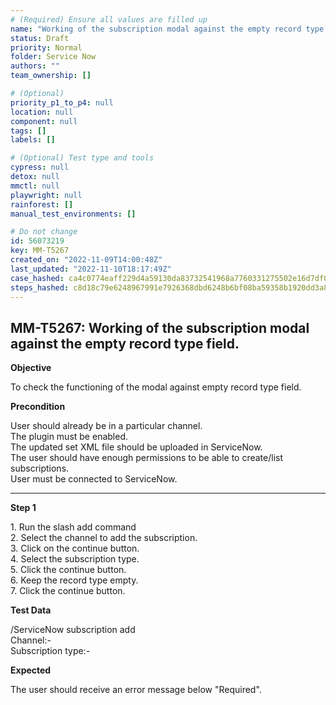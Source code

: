 ```yaml
---
# (Required) Ensure all values are filled up
name: "Working of the subscription modal against the empty record type field."
status: Draft
priority: Normal
folder: Service Now
authors: ""
team_ownership: []

# (Optional)
priority_p1_to_p4: null
location: null
component: null
tags: []
labels: []

# (Optional) Test type and tools
cypress: null
detox: null
mmctl: null
playwright: null
rainforest: []
manual_test_environments: []

# Do not change
id: 56073219
key: MM-T5267
created_on: "2022-11-09T14:00:48Z"
last_updated: "2022-11-10T18:17:49Z"
case_hashed: ca4c0774eaff229d4a59130da83732541968a7760331275502e16d7df018a51f1e254ef6dc81a1e8f51c88ca878913d3
steps_hashed: c8d18c79e6248967991e7926368dbd6248b6bf08ba59358b1920dd3a8938b9db71fd71d35168a4772e147e53a850d993
---
```


<!-- (Auto-generated) Based on frontmatter's "key" and "name" -->

## MM-T5267: Working of the subscription modal against the empty record type field.

**Objective**

To check the functioning of the modal against empty record type field.

**Precondition**

User should already be in a particular channel.\
The plugin must be enabled.\
The updated set XML file should be uploaded in ServiceNow.\
The user should have enough permissions to be able to create/list subscriptions.\
User must be connected to ServiceNow.

---

**Step 1**

1\. Run the slash add command\
2\. Select the channel to add the subscription.\
3\. Click on the continue button.\
4\. Select the subscription type.\
5\. Click the continue button.\
6\. Keep the record type empty.\
7\. Click the continue button.

**Test Data**

/ServiceNow subscription add\
Channel:-\
Subscription type:-

**Expected**

The user should receive an error message below "Required".

